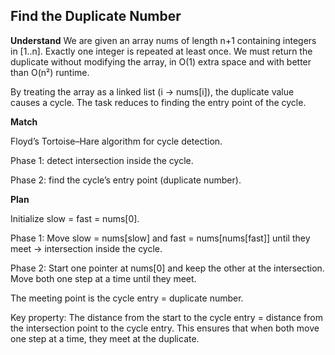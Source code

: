 ## Find the Duplicate Number
**Understand**
We are given an array nums of length n+1 containing integers in [1..n]. Exactly one integer is repeated at least once. We must return the duplicate without modifying the array, in O(1) extra space and with better than O(n²) runtime.

By treating the array as a linked list (i → nums[i]), the duplicate value causes a cycle. The task reduces to finding the entry point of the cycle.

**Match**

Floyd’s Tortoise–Hare algorithm for cycle detection.

Phase 1: detect intersection inside the cycle.

Phase 2: find the cycle’s entry point (duplicate number).

**Plan**

Initialize slow = fast = nums[0].

Phase 1: Move slow = nums[slow] and fast = nums[nums[fast]] until they meet → intersection inside the cycle.

Phase 2: Start one pointer at nums[0] and keep the other at the intersection. Move both one step at a time until they meet.

The meeting point is the cycle entry = duplicate number.

Key property: The distance from the start to the cycle entry = distance from the intersection point to the cycle entry. This ensures that when both move one step at a time, they meet at the duplicate.